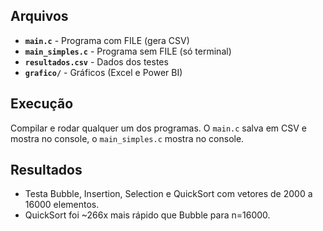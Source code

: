 ## Arquivos

- **`main.c`** - Programa com FILE (gera CSV)
- **`main_simples.c`** - Programa sem FILE (só terminal)
- **`resultados.csv`** - Dados dos testes
- **`grafico/`** - Gráficos (Excel e Power BI)

## Execução

Compilar e rodar qualquer um dos programas. O `main.c` salva em CSV e mostra no console, o `main_simples.c` mostra no console.

## Resultados

- Testa Bubble, Insertion, Selection e QuickSort com vetores de 2000 a 16000 elementos.
- QuickSort foi ~266x mais rápido que Bubble para n=16000.
